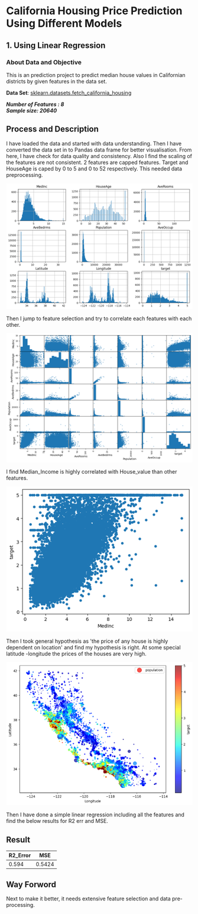 # California Housing Price Prediction Using Different Models
## 1. Using Linear Regression
### About Data and Objective
This is an prediction project to predict median house values in Californian districts by given features in the data set.


**Data Set**:
[sklearn.datasets.fetch_california_housing](https://github.com/skp163/California_Housing_Price_Prediction/blob/main/Images/Feature%20Description.png)

***Number of Features : 8*** <br/>
***Sample size: 20640***

## Process and Description
I have loaded the data and started with data understanding. 
Then I have converted the data set in to Pandas data frame for better visualisation. 
From here, I have check for data quality and  consistency.
Also I find the scaling of the features are not consistent. 2 features are capped features.  Target and HouseAge is caped by 0 to 5 and 0 to 52 respectively. This needed data preprocessing.

![Features Description](https://github.com/skp163/California_Housing_Price_Prediction/blob/main/Images/Feature%20Description.png)


Then I jump to feature selection and try to correlate each features with each other.

![Features Correlation](https://github.com/skp163/California_Housing_Price_Prediction/blob/main/Images/Features%20Correlation.png)



I find Median_Income is highly correlated with House_value than other features.

![Median_Income is highly correlated with house price](https://github.com/skp163/California_Housing_Price_Prediction/blob/main/Images/Housing%20price%20by%20Income.png)



Then I took general hypothesis as 'the price of any house is highly dependent on location' and find my hypothesis is right. At some special latitude -longitude the prices of the houses are very high.

![Location Vs Housing Price](https://github.com/skp163/California_Housing_Price_Prediction/blob/main/Images/HousingPrice%20By%20Loc.png)


Then I have done a simple linear regression including all the features and find the below results for R2 err and MSE. 

Result
-----

|R2_Error|  MSE  |
|--------|-------|
| 0.594  | 0.5424|

## Way Forword
Next to make it better, it needs extensive feature selection and data pre-processing.



